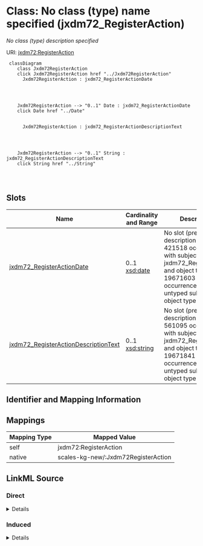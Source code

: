 

# Class: No class (type) name specified (jxdm72_RegisterAction)


_No class (type) description specified_





URI: [jxdm72:RegisterAction](http://release.niem.gov/niem/domains/jxdm/7.2/#RegisterAction)






```mermaid
 classDiagram
    class Jxdm72RegisterAction
    click Jxdm72RegisterAction href "../Jxdm72RegisterAction"
      Jxdm72RegisterAction : jxdm72_RegisterActionDate
        
          
    
    
    Jxdm72RegisterAction --> "0..1" Date : jxdm72_RegisterActionDate
    click Date href "../Date"

        
      Jxdm72RegisterAction : jxdm72_RegisterActionDescriptionText
        
          
    
    
    Jxdm72RegisterAction --> "0..1" String : jxdm72_RegisterActionDescriptionText
    click String href "../String"

        
      
```




<!-- no inheritance hierarchy -->


## Slots

| Name | Cardinality and Range | Description | Inheritance |
| ---  | --- | --- | --- |
| [jxdm72_RegisterActionDate](../slots/jxdm72_RegisterActionDate.md) | 0..1 <br/> [xsd:date](http://www.w3.org/2001/XMLSchema#date) | No slot (predicate) description specified <br/> 421518 occurrences with subject type jxdm72_RegisterAction and object type date.<br/>19671603 occurrences with untyped subjects and object type date. | direct |
| [jxdm72_RegisterActionDescriptionText](../slots/jxdm72_RegisterActionDescriptionText.md) | 0..1 <br/> [xsd:string](http://www.w3.org/2001/XMLSchema#string) | No slot (predicate) description specified <br/> 561095 occurrences with subject type jxdm72_RegisterAction and object type string.<br/>19671841 occurrences with untyped subjects and object type string. | direct |









## Identifier and Mapping Information








## Mappings

| Mapping Type | Mapped Value |
| ---  | ---  |
| self | jxdm72:RegisterAction |
| native | scales-kg-new/:Jxdm72RegisterAction |







## LinkML Source

<!-- TODO: investigate https://stackoverflow.com/questions/37606292/how-to-create-tabbed-code-blocks-in-mkdocs-or-sphinx -->

### Direct

<details>

```yaml
name: jxdm72_RegisterAction
conforms_to: No schema conformance document specified
description: No class (type) description specified
title: No class (type) name specified
notes:
- Class with 94929 occurrences.
rank: 1000
slots:
- jxdm72_RegisterActionDate
- jxdm72_RegisterActionDescriptionText
class_uri: jxdm72:RegisterAction

```
</details>

### Induced

<details>

```yaml
name: jxdm72_RegisterAction
conforms_to: No schema conformance document specified
description: No class (type) description specified
title: No class (type) name specified
notes:
- Class with 94929 occurrences.
rank: 1000
attributes:
  jxdm72_RegisterActionDate:
    name: jxdm72_RegisterActionDate
    description: No slot (predicate) description specified
    comments:
    - 421518 occurrences with subject type jxdm72_RegisterAction and object type date.
    - 19671603 occurrences with untyped subjects and object type date.
    examples:
    - description: jxdm72_RegisterAction → date
      object:
        example_object: '2002-02-01'
        example_object_type: date
        example_predicate: jxdm72:RegisterActionDate
        example_subject: scales/Docket/100271
        example_subject_type: jxdm72_RegisterAction
    - description: None → date
      object:
        example_object: '2016-02-02'
        example_object_type: date
        example_predicate: jxdm72:RegisterActionDate
        example_subject: scales/DocketEntry/almd;;1:16-cr-00020_de0
        example_subject_type: None
    from_schema: scales-kg-new
    rank: 1000
    slot_uri: jxdm72:RegisterActionDate
    alias: jxdm72_RegisterActionDate
    owner: jxdm72_RegisterAction
    domain_of:
    - jxdm72_RegisterAction
    range: date
  jxdm72_RegisterActionDescriptionText:
    name: jxdm72_RegisterActionDescriptionText
    description: No slot (predicate) description specified
    comments:
    - 561095 occurrences with subject type jxdm72_RegisterAction and object type string.
    - 19671841 occurrences with untyped subjects and object type string.
    examples:
    - description: jxdm72_RegisterAction → string
      object:
        example_object: BOND FORFEITURE JUDGMENT CALENDAR on 2002-09-24 00:00:00.000
        example_object_type: string
        example_predicate: jxdm72:RegisterActionDescriptionText
        example_subject: scales/Docket/100271
        example_subject_type: jxdm72_RegisterAction
    - description: None → string
      object:
        example_object: 'INDICTMENT as to 01C9DB7 (1) count(s) 1. FORFEITURE ALLEGATION.
          (cb, ) Modified on 10/6/2016 to strike forfeiture allegation pursuant to
          order this date. (ajr, ). (Entered: 02/04/2016)'
        example_object_type: string
        example_predicate: jxdm72:RegisterActionDescriptionText
        example_subject: scales/DocketEntry/almd;;1:16-cr-00020_de0
        example_subject_type: None
    from_schema: scales-kg-new
    rank: 1000
    slot_uri: jxdm72:RegisterActionDescriptionText
    alias: jxdm72_RegisterActionDescriptionText
    owner: jxdm72_RegisterAction
    domain_of:
    - jxdm72_RegisterAction
    range: string
class_uri: jxdm72:RegisterAction

```
</details>
